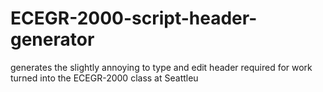 # ECEGR-2000-script-header-generator
generates the slightly annoying to type and edit header required for work turned into the ECEGR-2000 class at Seattleu
